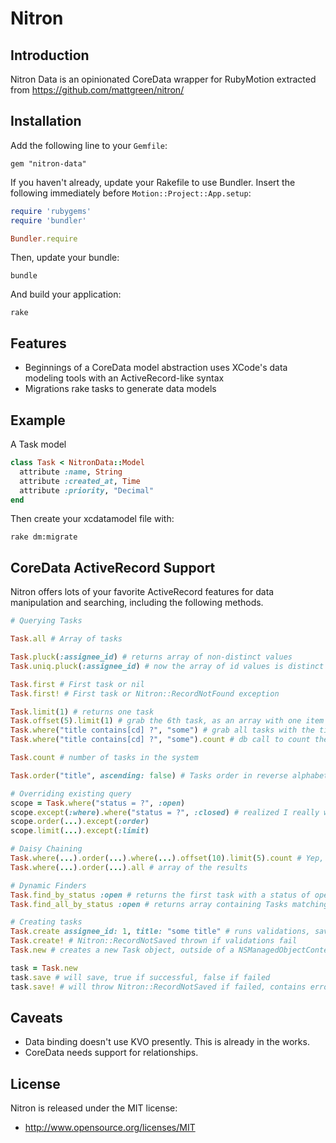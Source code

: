 Nitron
===================

Introduction
----------
Nitron Data is an opinionated CoreData wrapper for RubyMotion extracted from https://github.com/mattgreen/nitron/

Installation
----------
Add the following line to your `Gemfile`:

`gem "nitron-data"`

If you haven't already, update your Rakefile to use Bundler. Insert the
following immediately before `Motion::Project::App.setup`:

```ruby
require 'rubygems'
require 'bundler'

Bundler.require
```

Then, update your bundle:

`bundle`

And build your application:

`rake`

Features
----------

* Beginnings of a CoreData model abstraction uses
  XCode's data modeling tools with an ActiveRecord-like syntax
* Migrations
  rake tasks to generate data models

Example
------
A Task model

```ruby
class Task < NitronData::Model
  attribute :name, String
  attribute :created_at, Time
  attribute :priority, "Decimal"
end
```

Then create your xcdatamodel file with:

`rake dm:migrate`

CoreData ActiveRecord Support
-----------------

Nitron offers lots of your favorite ActiveRecord features for data manipulation and searching, including the following methods.

```ruby
# Querying Tasks

Task.all # Array of tasks

Task.pluck(:assignee_id) # returns array of non-distinct values
Task.uniq.pluck(:assignee_id) # now the array of id values is distinct

Task.first # First task or nil
Task.first! # First task or Nitron::RecordNotFound exception

Task.limit(1) # returns one task
Task.offset(5).limit(1) # grab the 6th task, as an array with one item in it
Task.where("title contains[cd] ?", "some") # grab all tasks with the title containing "some", case insensitive
Task.where("title contains[cd] ?", "some").count # db call to count the objects matching the conditions

Task.count # number of tasks in the system

Task.order("title", ascending: false) # Tasks order in reverse alphabetical order on title attribute

# Overriding existing query
scope = Task.where("status = ?", :open)
scope.except(:where).where("status = ?", :closed) # realized I really wanted closed items
scope.order(...).except(:order)
scope.limit(...).except(:limit)

# Daisy Chaining
Task.where(...).order(...).where(...).offset(10).limit(5).count # Yep, this works!
Task.where(...).order(...).all # array of the results

# Dynamic Finders
Task.find_by_status :open # returns the first task with a status of open, or nil
Task.find_all_by_status :open # returns array containing Tasks matching that status

# Creating tasks
Task.create assignee_id: 1, title: "some title" # runs validations, saves object into the default context if validations pass
Task.create! # Nitron::RecordNotSaved thrown if validations fail
Task.new # creates a new Task object, outside of a NSManagedObjectContext, optionally takes attributes

task = Task.new
task.save # will save, true if successful, false if failed
task.save! # will throw Nitron::RecordNotSaved if failed, contains errors object for validation messages
```

Caveats
---------

* Data binding doesn't use KVO presently. This is already in the works.
* CoreData needs support for relationships.

License
-------

Nitron is released under the MIT license:

* http://www.opensource.org/licenses/MIT
